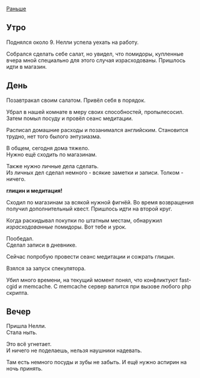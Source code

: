 [Раньше](2020.03.09.md)  
## Утро
Поднялся около 9. Нелли успела уехать на работу.

Собрался сделать себе салат, но увидел, что помидоры, купленные вчера мной специально для этого случая израсходованы. Пришлось идти в магазин.
## День
Позавтракал своим салатом. Привёл себя в порядок.

Убрал в нашей комнате в меру своих способностей, пропылесосил.  
Затем помыл посуду и провёл сеанс медитации.

Расписал домашние расходы и позанимался английским. Становится трудно, нет того былого энтузиазма.

В общем, сегодня дома тяжело.  
Нужно ещё сходить по магазинам.

Также нужно личные дела сделать.  
Из личных дел сделал немного - всякие заметки и записи. Толком - ничего.

**глицин и медитация!**

Сходил по магазинам за всякой нужной фигнёй. Во время возвращения получил дополнительный квест. Пришлось идти на второй круг.

Когда раскидывал покупки по штатным местам, обнаружил *израсходованные* помидоры. Вот тебе и урок.

Пообедал.  
Сделал записи в дневнике.

Сейчас попробую провести сеанс медитации и сожрать глицын.

Взялся за запуск спекулятора.

Убил много времени, на текущий момент понял, что конфликтуют fast-cgid и memcache. С memcache сервер валится при вызове любого php скрипта.
## Вечер
Пришла Нелли.  
Стала ныть.

Это всё угнетает.  
И ничего не поделаешь, нельзя наушники надевать.

Там есть немного посуды и зубы не забыть. И ещё нужно аспирин на ночь принять.